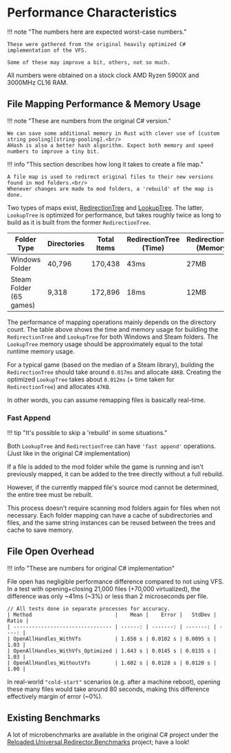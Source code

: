 # Performance Characteristics

!!! note "The numbers here are expected worst-case numbers."

    These were gathered from the original heavily optimized C# implementation of the VFS.

    Some of these may improve a bit, others, not so much.

All numbers were obtained on a stock clock AMD Ryzen 5900X and 3000MHz CL16 RAM.

## File Mapping Performance & Memory Usage

!!! note "These are numbers from the original C# version."

    We can save some additional memory in Rust with clever use of [custom string pooling][string-pooling].<br/>
    AHash is also a better hash algorithm. Expect both memory and speed numbers to improve a tiny bit.

!!! info "This section describes how long it takes to create a file map."

    A file map is used to redirect original files to their new versions found in mod folders.<br/>
    Whenever changes are made to mod folders, a 'rebuild' of the map is done.

Two types of maps exist, [RedirectionTree][redirection-tree] and [LookupTree][lookup-tree].
The latter, `LookupTree` is optimized for performance, but takes roughly twice as long to build as
it is built from the former `RedirectionTree`.

| Folder Type                  | Directories | Total Items | RedirectionTree (Time) | RedirectionTree (Memory) | LookupTree (Time) | LookupTree (Memory) |
| ---------------------------- | ----------- | ----------- | ---------------------- | ------------------------ | ----------------- | ------------------- |
| Windows Folder               | 40,796      | 170,438     | 43ms                   | 27MB                     | 32ms              | 25MB                |
| Steam Folder <br/>(65 games) | 9,318       | 172,896     | 18ms                   | 12MB                     | 20ms              | 11MB                |

The performance of mapping operations mainly depends on the directory count. The table above shows
the time and memory usage for building the `RedirectionTree` and `LookupTree` for both Windows and
Steam folders. The `LookupTree` memory usage should be approximately equal to the total runtime
memory usage.

For a typical game (based on the median of a Steam library), building the `RedirectionTree` should
take around `0.017ms` and allocate `48KB`. Creating the optimized `LookupTree` takes about `0.012ms`
(+ time taken for `RedirectionTree`) and allocates `47KB`.

In other words, you can assume remapping files is basically real-time.

### Fast Append

!!! tip "It's possible to skip a 'rebuild' in some situations."

Both `LookupTree` and `RedirectionTree` can have `'fast append'` operations.
(Just like in the original C# implementation)

If a file is added to the mod folder while the game is running and isn't previously mapped,
it can be added to the tree directly without a full rebuild.

However, if the currently mapped file's source mod cannot be determined, the entire tree must be rebuilt.

This process doesn't require scanning mod folders again for files when not necessary.
Each folder mapping can have a cache of subdirectories and files, and the same string instances can be
reused between the trees and cache to save memory.

## File Open Overhead

!!! info "These are numbers for original C# implementation"

File open has negligible performance difference compared to not using VFS.
In a test with opening+closing 21,000 files (+70,000 virtualized), the difference was
only ~41ms (~3%) or less than 2 microseconds per file.

```
// All tests done in separate processes for accuracy.
| Method                           |    Mean |    Error |   StdDev | Ratio |
| -------------------------------- | ------: | -------: | -------: | ----: |
| OpenAllHandles_WithVfs           | 1.650 s | 0.0102 s | 0.0095 s |  1.03 |
| OpenAllHandles_WithVfs_Optimized | 1.643 s | 0.0145 s | 0.0135 s |  1.03 |
| OpenAllHandles_WithoutVfs        | 1.602 s | 0.0128 s | 0.0120 s |  1.00 |
```

In real-world `"cold-start"` scenarios (e.g. after a machine reboot), opening these many files
would take around 80 seconds, making this difference effectively margin of error (~0%).

## Existing Benchmarks

A lot of microbenchmarks are available in the original C# project under the
[Reloaded.Universal.Redirector.Benchmarks][microbenchmarks] project; have a look!

[ahash]: https://github.com/tkaitchuck/aHash
[equivalent]: https://docs.rs/hashbrown/latest/hashbrown/trait.Equivalent.html
[lookup-tree]: ./Implementation-Details/Trees.md#lookup-tree
[make-ascii-uppercase]: https://github.com/rust-lang/rust/blob/80d1c8349ab7f1281b9e2f559067380549e2a4e6/library/core/src/num/mod.rs#L627
[microbenchmarks]: https://github.com/Reloaded-Project/reloaded.universal.redirector/tree/rewrite-usvfs-read-features/Reloaded.Universal.Redirector.Benchmarks
[redirection-tree]: ./Implementation-Details/Trees.md#redirection-tree
[reloaded-memory-hash]: https://github.com/Reloaded-Project/Reloaded.Memory/blob/5d13b256c89ffa2b18bf430b6ef39925e4324412/src/Reloaded.Memory/Internals/Algorithms/UnstableStringHash.cs#L16
[reloaded-memory-toupper]: https://github.com/Reloaded-Project/Reloaded.Memory/blob/5d13b256c89ffa2b18bf430b6ef39925e4324412/src/Reloaded.Memory/Internals/Backports/System/Globalization/TextInfo.cs#L79
[string-pooling]: ./Implementation-Details/Optimizations.md#memory-storage
[smhasher]: https://github.com/rurban/smhasher
